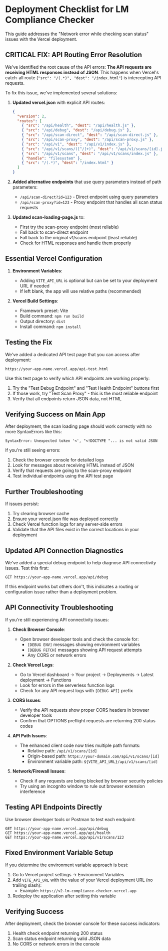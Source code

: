 # Deployment Checklist for LM Compliance Checker

This guide addresses the "Network error while checking scan status" issues with the Vercel deployment.

## CRITICAL FIX: API Routing Error Resolution

We've identified the root cause of the API errors: **The API requests are receiving HTML responses instead of JSON**. 
This happens when Vercel's catch-all route (`"src": "/(.*)", "dest": "/index.html"`) is intercepting API requests.

To fix this issue, we've implemented several solutions:

1. **Updated vercel.json** with explicit API routes:
   ```json
   {
     "version": 2,
     "routes": [
       { "src": "/api/health", "dest": "/api/health.js" },
       { "src": "/api/debug", "dest": "/api/debug.js" },
       { "src": "/api/scan-direct", "dest": "/api/scan-direct.js" },
       { "src": "/api/scan-proxy", "dest": "/api/scan-proxy.js" },
       { "src": "/api/v1", "dest": "/api/v1/index.js" },
       { "src": "/api/v1/scans/([^/]+)", "dest": "/api/v1/scans/[id].js?id=$1" },
       { "src": "/api/v1/scans", "dest": "/api/v1/scans/index.js" },
       { "handle": "filesystem" },
       { "src": "/(.*)", "dest": "/index.html" }
     ]
   }
   ```

2. **Added alternative endpoints** that use query parameters instead of path parameters:
   - `/api/scan-direct?id=123` - Direct endpoint using query parameters
   - `/api/scan-proxy?id=123` - Proxy endpoint that handles all scan status requests

3. **Updated scan-loading-page.js** to:
   - First try the scan-proxy endpoint (most reliable)
   - Fall back to scan-direct endpoint
   - Fall back to the original v1/scans endpoint (least reliable)
   - Check for HTML responses and handle them properly

## Essential Vercel Configuration

1. **Environment Variables**:
   - Adding `VITE_API_URL` is optional but can be set to your deployment URL if needed
   - If left blank, the app will use relative paths (recommended)

2. **Vercel Build Settings**:
   - Framework preset: Vite
   - Build command: `npm run build`
   - Output directory: `dist`
   - Install command: `npm install`

## Testing the Fix

We've added a dedicated API test page that you can access after deployment:

```
https://your-app-name.vercel.app/api-test.html
```

Use this test page to verify which API endpoints are working properly:
1. Try the "Test Debug Endpoint" and "Test Health Endpoint" buttons first
2. If those work, try "Test Scan Proxy" - this is the most reliable endpoint
3. Verify that all endpoints return JSON data, not HTML

## Verifying Success on Main App

After deployment, the scan loading page should work correctly with no more SyntaxErrors like this:
```
SyntaxError: Unexpected token '<', "<!DOCTYPE "... is not valid JSON
```

If you're still seeing errors:
1. Check the browser console for detailed logs
2. Look for messages about receiving HTML instead of JSON
3. Verify that requests are going to the scan-proxy endpoint
4. Test individual endpoints using the API test page

## Further Troubleshooting

If issues persist:
1. Try clearing browser cache
2. Ensure your vercel.json file was deployed correctly 
3. Check Vercel function logs for any server-side errors
4. Validate that the API files exist in the correct locations in your deployment

## Updated API Connection Diagnostics

We've added a special debug endpoint to help diagnose API connectivity issues. Test this first:

```
GET https://your-app-name.vercel.app/api/debug
```

If this endpoint works but others don't, this indicates a routing or configuration issue rather than a deployment problem.

## API Connectivity Troubleshooting

If you're still experiencing API connectivity issues:

1. **Check Browser Console**:
   - Open browser developer tools and check the console for:
     - `[DEBUG ENV]` messages showing environment variables
     - `[DEBUG FETCH]` messages showing API request attempts
     - Any CORS or network errors

2. **Check Vercel Logs**:
   - Go to Vercel dashboard → Your project → Deployments → Latest deployment → Functions
   - Look for errors in the serverless function logs
   - Check for any API request logs with `[DEBUG API]` prefix

3. **CORS Issues**:
   - Verify the API requests show proper CORS headers in browser developer tools
   - Confirm that OPTIONS preflight requests are returning 200 status codes

4. **API Path Issues**:
   - The enhanced client code now tries multiple path formats:
     - Relative path: `/api/v1/scans/[id]`
     - Origin-based path: `https://your-domain.com/api/v1/scans/[id]`
     - Environment variable path: `${VITE_API_URL}/api/v1/scans/[id]`

5. **Network/Firewall Issues**:
   - Check if any requests are being blocked by browser security policies
   - Try using an incognito window to rule out browser extension interference

## Testing API Endpoints Directly

Use browser developer tools or Postman to test each endpoint:

```
GET https://your-app-name.vercel.app/api/debug
GET https://your-app-name.vercel.app/api/health
GET https://your-app-name.vercel.app/api/v1/scans/123
```

## Fixed Environment Variable Setup

If you determine the environment variable approach is best:

1. Go to Vercel project settings → Environment Variables
2. Add `VITE_API_URL` with the value of your Vercel deployment URL (no trailing slash):
   - Example: `https://v2-lm-compliance-checker.vercel.app`
3. Redeploy the application after setting this variable

## Verifying Success

After deployment, check the browser console for these success indicators:
1. Health check endpoint returning 200 status
2. Scan status endpoint returning valid JSON data
3. No CORS or network errors in the console 